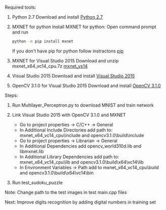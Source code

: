 Required tools:
1. Python 2.7
	Download and install [Python 2.7][python]
	
2. MXNET for python
	Install MXNET for python:
	Open command prompt and run
	```cmd
	python -m pip install mxnet
	```
	If you don't have pip for python follow instractons [pip]
	
3. MXNET for Visual Studio 2015
	Download and unzip mxnet_x64_vc14_cpu.7z [mxnet_vs14]
	
4. Visual Studio 2015
	Download and install [Visual Studio 2015][vs]
	
5. OpenCV 3.1.0 for Visual Studio 2015
	Download and install [OpenCV 3.1.0][opencv]
	
Steps:
1. Run Multilayer_Perceptron.py to download MNIST and train network

2. Link Visual Studio 2015 with OpenCV 3.1.0 and MXNET
	- Go to project properties -> C/C++ -> General
	- In Additional Include Directories add path to:
		mxnet_x64_vc14_cpu\include and opencv3.1.0\build\include
	- Go to project properties -> Librarian -> General
	- In Additional Dependencies add
		opencv_world310d.lib and libmxnet.lib
	- In Additional Library Dependencies add path to:
		mxnet_x64_vc14_cpu\lib and opencv3.1.0\build\x64\vc14\lib
	- In Environment Variables -> Path add to
		mxnet_x64_vc14_cpu\build and opencv3.1.0\build\x64\vc14\bin
		
3. Run test_sudoku_puzzle

Note:
Change path to the test images in test main.cpp files

Next:
Improve digits recognition by adding digital numbers in training set


[python]: <https://www.python.org/downloads/release/python-2712/>
[pip]: <https://github.com/BurntSushi/nfldb/wiki/Python-&-pip-Windows-installation#pip-install>
[mxnet_vs14]: <https://github.com/yajiedesign/mxnet/releases>
[vs]: <https://www.visualstudio.com/downloads/>
[opencv]: <http://opencv.org/releases.html>
